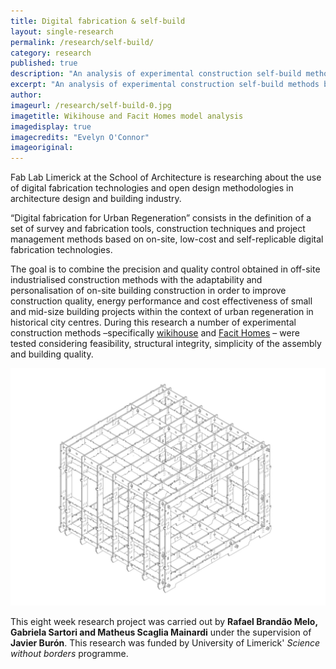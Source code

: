 ```yaml
---
title: Digital fabrication & self-build
layout: single-research
permalink: /research/self-build/
category: research
published: true
description: "An analysis of experimental construction self-build methods based on digital fabrication"
excerpt: "An analysis of experimental construction self-build methods based on digital fabrication. This research has been possible thanks of the support of University of Limerick' Science without borders programme"
author: 
imageurl: /research/self-build-0.jpg
imagetitle: Wikihouse and Facit Homes model analysis
imagedisplay: true
imagecredits: "Evelyn O'Connor"
imageoriginal:
---
```


Fab Lab Limerick at the School of Architecture is researching about the use of digital fabrication technologies and open design methodologies in architecture design and building industry.

“Digital fabrication for Urban Regeneration” consists in the definition of a set of survey and fabrication tools, construction techniques and project management methods based on on-site, low-cost and self-replicable digital fabrication technologies. 

The goal is to combine the precision and quality control obtained in off-site industrialised construction methods with the adaptability and personalisation of on-site building construction in order to improve construction quality, energy performance and cost effectiveness of small and mid-size building projects within the context of urban regeneration in historical city centres. During this research a number of experimental construction methods –specifically [wikihouse](http://wikihouse.cc) and [Facit Homes](http://facit-homes.com/) – were tested considering feasibility, structural integrity, simplicity of the assembly and building quality.

<img src="/img/research/self-build-1.jpg" />

This eight week research project was carried out by **Rafael Brandão Melo, Gabriela Sartori and Matheus Scaglia Mainardi** under the supervision of **Javier Burón**. This research was funded by University of Limerick' *Science without borders* programme.